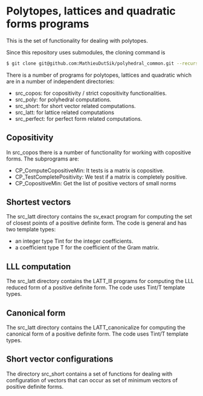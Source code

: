 Polytopes, lattices and quadratic forms programs
================================================

This is the set of functionality for dealing with polytopes.

Since this repository uses submodules, the cloning command is

```sh
$ git clone git@github.com:MathieuDutSik/polyhedral_common.git --recursive
```

There is a number of programs for polytopes, lattices and quadratic
which are in a number of independent directories:
  * src_copos: for copositivity / strict copositivity functionalities.
  * src_poly: for polyhedral computations.
  * src_short: for short vector related computations.
  * src_latt: for lattice related computations
  * src_perfect: for perfect form related computations.


Copositivity
------------

In src_copos there is a number of functionality for working with copositive forms.
The subprograms are:
 * CP_ComputeCopositiveMin: It tests is a matrix is copositive.
 * CP_TestCompletePositivity: We test if a matrix is completely positive.
 * CP_CopositiveMin: Get the list of positive vectors of small norms



Shortest vectors
----------------

The src_latt directory contains the sv_exact program for computing the set of
closest points of a positive definite form. The code is general and has
two template types:
 * an integer type Tint for the integer coefficients.
 * a coefficient type T for the coefficient of the Gram matrix.



LLL computation
---------------

The src_latt directory contains the LATT_lll programs for
computing the LLL reduced form of a positive definite form.
The code uses Tint/T template types.



Canonical form
--------------

The src_latt directory contains the LATT_canonicalize for computing
the canonical form of a positive definite form.
The code uses Tint/T template types.

Short vector configurations
---------------------------

The directory src_short contains a set of functions for dealing with
configuration of vectors that can occur as set of minimum vectors
of positive definite forms.
